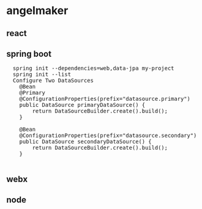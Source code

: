 # angelmaker
## react

## spring boot
  <pre>
  spring init --dependencies=web,data-jpa my-project
  spring init --list
  Configure Two DataSources
    @Bean
    @Primary
    @ConfigurationProperties(prefix="datasource.primary")
    public DataSource primaryDataSource() {
        return DataSourceBuilder.create().build();
    }
    
    @Bean
    @ConfigurationProperties(prefix="datasource.secondary")
    public DataSource secondaryDataSource() {
        return DataSourceBuilder.create().build();
    }
  </pre>
## webx

## node
